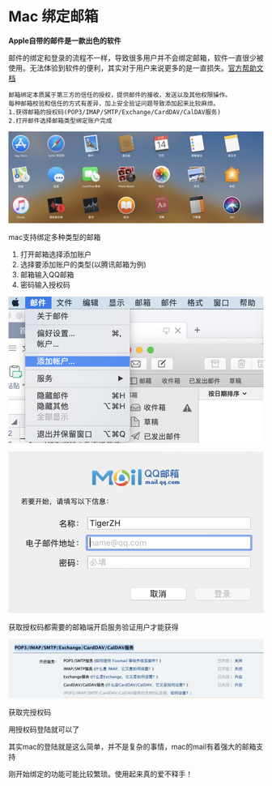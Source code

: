 

# Mac 绑定邮箱

**Apple自带的邮件是一款出色的软件**

邮件的绑定和登录的流程不一样，导致很多用户并不会绑定邮箱，软件一直很少被使用。无法体验到软件的便利，其实对于用户来说更多的是一直损失。[官方帮助文档](https://support.apple.com/zh-cn/guide/mail/welcome/mac)

```
邮箱绑定本质属于第三方的信任的授权，提供邮件的接收，发送以及其他权限操作。
每种邮箱校验和信任的方式有差异，加上安全验证问题导致添加起来比较麻烦。
1.获得邮箱的授权码(POP3/IMAP/SMTP/Exchange/CardDAV/CalDAV服务)
2.打开邮件选择邮箱类型绑定账户完成
```

![image-20191114105443682](../assets/images/image-20191114105443682.png)

mac支持绑定多种类型的邮箱

1. 打开邮箱选择添加账户
2. 选择要添加账户的类型(以腾讯邮箱为例)
3. 邮箱输入QQ邮箱
4. 密码输入授权码

![image-20191114110301185](../assets/images/image-20191114110301185.png)



![image-20191114114509794](../assets/images/image-20191114114509794.png)

获取授权码都需要的邮箱端开启服务验证用户才能获得

![image-20191114115404764](../assets/images/image-20191114115404764.png)

获取完授权码

用授权码登陆就可以了

其实mac的登陆就是这么简单，并不是复杂的事情，mac的mail有着强大的邮箱支持

刚开始绑定的功能可能比较繁琐。使用起来真的爱不释手！



